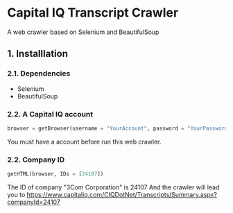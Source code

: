 # Capital IQ Transcript Crawler

A web crawler based on Selenium and BeautifulSoup

## 1. Installlation

### 2.1. Dependencies

* Selenium
* BeautifulSoup

### 2.2. A Capital IQ account

```python
browser = getBrowser(username = "YourAccount", password = "YourPassword")
```

You must have a account before run this web crawler.

### 2.2. Company ID

```python
getHTML(browser, IDs = [24107])
```
The ID of company "3Com Corporation" is 24107
And the crawler will lead you to 
https://www.capitaliq.com/CIQDotNet/Transcripts/Summary.aspx?companyId=24107

